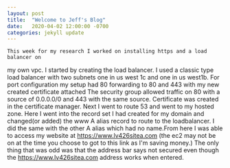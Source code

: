 ```yaml
---
layout: post
title:  "Welcome to Jeff's Blog"
date:   2020-04-02 12:00:00 -0700
categories: jekyll update
---
```

    This week for my research I worked on installing https and a load balancer on 
my own vpc. I started by creating the load balancer. I used a classic type load balancer with 
two subnets one in us west 1c and one in us west1b.  For port configuration my setup had 80
forwarding to 80 and 443 with my new created certificate attached The security group allowed
traffic on 80 with a source of 0.0.0.0/0 and 443 with the same source. Certificate was created in the certificate manager. Next I went to route 53 and went to my hosted zone. Here I went into the record set I had created for my domain and changed(or added) the www A alias record to route to the loadbalancer. I did the same with the other A alias which had no name.From here I was able to access my website at https://www.lv426sitea.com (the ec2 may not be on at the time you choose to got to this link as I'm saving money.) The only thing that was odd was that the address bar says not secured even though the https://www.lv426sitea.com address works when entered. 